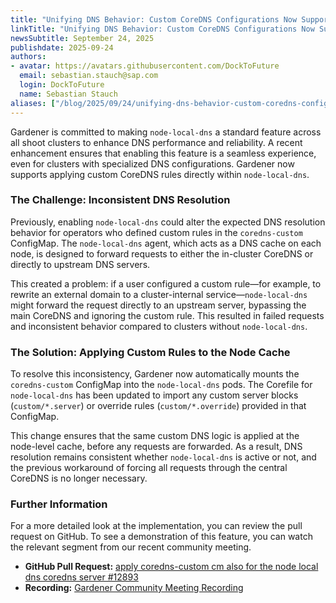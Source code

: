 ```yaml
---
title: "Unifying DNS Behavior: Custom CoreDNS Configurations Now Supported in node-local-dns"
linkTitle: "Unifying DNS Behavior: Custom CoreDNS Configurations Now Supported in node-local-dns"
newsSubtitle: September 24, 2025
publishdate: 2025-09-24
authors:
- avatar: https://avatars.githubusercontent.com/DockToFuture
  email: sebastian.stauch@sap.com
  login: DockToFuture
  name: Sebastian Stauch
aliases: ["/blog/2025/09/24/unifying-dns-behavior-custom-coredns-configurations-now-supported-in-node-local-dns"]
---
```


Gardener is committed to making `node-local-dns` a standard feature across all shoot clusters to enhance DNS performance and reliability. A recent enhancement ensures that enabling this feature is a seamless experience, even for clusters with specialized DNS configurations. Gardener now supports applying custom CoreDNS rules directly within `node-local-dns`.

### The Challenge: Inconsistent DNS Resolution

Previously, enabling `node-local-dns` could alter the expected DNS resolution behavior for operators who defined custom rules in the `coredns-custom` ConfigMap. The `node-local-dns` agent, which acts as a DNS cache on each node, is designed to forward requests to either the in-cluster CoreDNS or directly to upstream DNS servers.

This created a problem: if a user configured a custom rule—for example, to rewrite an external domain to a cluster-internal service—`node-local-dns` might forward the request directly to an upstream server, bypassing the main CoreDNS and ignoring the custom rule. This resulted in failed requests and inconsistent behavior compared to clusters without `node-local-dns`.

### The Solution: Applying Custom Rules to the Node Cache

To resolve this inconsistency, Gardener now automatically mounts the `coredns-custom` ConfigMap into the `node-local-dns` pods. The Corefile for `node-local-dns` has been updated to import any custom server blocks (`custom/*.server`) or override rules (`custom/*.override`) provided in that ConfigMap.

This change ensures that the same custom DNS logic is applied at the node-level cache, before any requests are forwarded. As a result, DNS resolution remains consistent whether `node-local-dns` is active or not, and the previous workaround of forcing all requests through the central CoreDNS is no longer necessary.

### Further Information

For a more detailed look at the implementation, you can review the pull request on GitHub. To see a demonstration of this feature, you can watch the relevant segment from our recent community meeting.

*   **GitHub Pull Request:** [apply coredns-custom cm also for the node local dns coredns server #12893](https://github.com/gardener/gardener/pull/12893)
*   **Recording:** [Gardener Community Meeting Recording](https://youtu.be/sfByvNPAnz8?t=1052s)